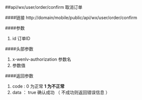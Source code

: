 ##api/wx/user/order/confirm  取消订单

####链接
     http://domain/mobile/public/api/wx/user/order/confirm

####参数
1.  id   订单ID

####头部参数
1. x-wenlv-authorization     参数名
2.    参数值


####返回参数
1. code : 0 为正常   **1 为不正常**
2. data  ： true   确认成功  （ 不成功则返回错误信息 ）